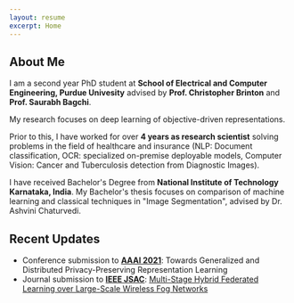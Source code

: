 ```yaml
---
layout: resume
excerpt: Home
---
```


## About Me

I am a second year PhD student at **School of Electrical and Computer Engineering, Purdue Univesity** advised by **Prof. Christopher Brinton** and **Prof. Saurabh Bagchi**. 

My research focuses on deep learning of objective-driven representations.

Prior to this, I have worked for over **4 years as research scientist** solving problems in the field of healthcare and insurance (NLP: Document classification, OCR: specialized on-premise deployable models, Computer Vision: Cancer and Tuberculosis detection from Diagnostic Images).

I have received Bachelor's Degree from **National Institute of Technology Karnataka, India**. My Bachelor's thesis focuses on comparison of machine learning and classical techniques in "Image Segmentation", advised by Dr. Ashvini Chaturvedi. 

## Recent Updates

- Conference submission to [**AAAI 2021**](https://aaai.org/Conferences/AAAI-21/aaai21call/): Towards Generalized and Distributed Privacy-Preserving Representation Learning
- Journal submission to [**IEEE JSAC**](https://www.comsoc.org/publications/journals/ieee-jsac): [Multi-Stage Hybrid Federated Learning over Large-Scale Wireless Fog Networks](https://arxiv.org/abs/2007.09511) 

